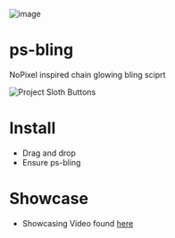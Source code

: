 ![image](https://user-images.githubusercontent.com/82112471/190289781-f36fb8c4-a98a-4792-9eb3-4b45d7adb1a4.png)

# ps-bling
NoPixel inspired chain glowing bling sciprt

![Project Sloth Buttons](https://user-images.githubusercontent.com/91661118/169454003-488c8994-eec9-4b92-9b0c-f3a675be7d1b.png)

# Install
* Drag and drop
* Ensure ps-bling


# Showcase
* Showcasing Video found [here](https://www.youtube.com/channel/UCl1ALVOw3u1BoZBZIVO_4zw)
